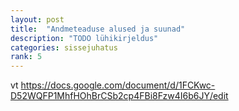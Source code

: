 ```yaml
---
layout: post
title:  "Andmeteaduse alused ja suunad"
description: "TODO lühikirjeldus"
categories: sissejuhatus
rank: 5
---
```


vt https://docs.google.com/document/d/1FCKwc-D52WQFP1MhfHOhBrCSb2cp4FBi8Fzw4I6b6JY/edit